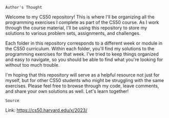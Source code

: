     Author's Thought

Welcome to my CS50 repository! This is where I'll be organizing all the programming exercises I complete as part of the CS50 course. As I work through the course material, I'll be using this repository to store my solutions to various problem sets, assignments, and challenges.

Each folder in this repository corresponds to a different week or module in the CS50 curriculum. Within each folder, you'll find my solutions to the programming exercises for that week. I've tried to keep things organized and easy to navigate, so you should be able to find what you're looking for without too much trouble.

I'm hoping that this repository will serve as a helpful resource not just for myself, but for other CS50 students who might be struggling with the same exercises. Please feel free to browse through my code, leave comments, and share your own solutions as well. Let's learn together!

    Source
    
Link: https://cs50.harvard.edu/x/2023/
